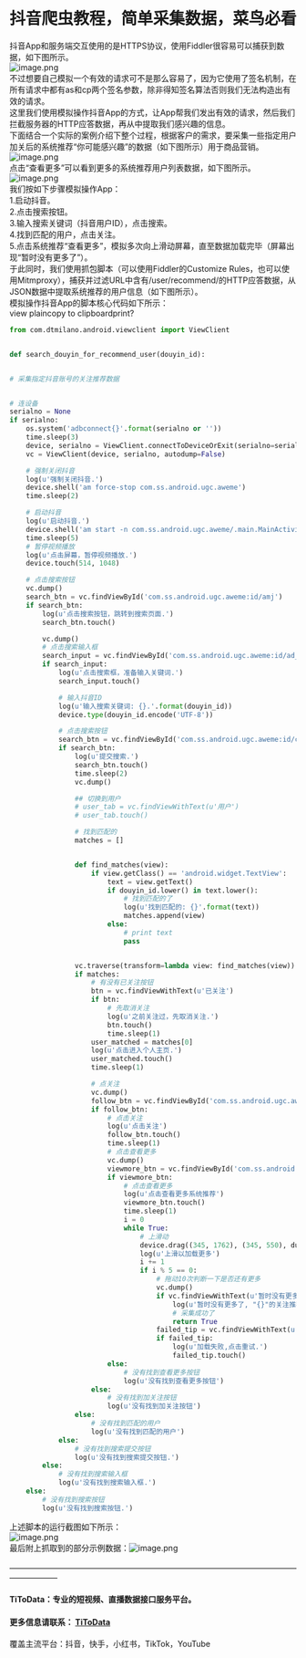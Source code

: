 # 抖音爬虫教程，简单采集数据，菜鸟必看

抖音App和服务端交互使用的是HTTPS协议，使用Fiddler很容易可以捕获到数据，如下图所示。<br />![image.png](https://cdn.nlark.com/yuque/0/2020/png/97322/1607391123744-e866ada3-7591-415e-b272-2a6c069a6747.png#align=left&display=inline&height=135&margin=%5Bobject%20Object%5D&name=image.png&originHeight=269&originWidth=913&size=54847&status=done&style=none&width=456.5)<br />不过想要自己模拟一个有效的请求可不是那么容易了，因为它使用了签名机制，在所有请求中都有as和cp两个签名参数，除非得知签名算法否则我们无法构造出有效的请求。<br />这里我们使用模拟操作抖音App的方式，让App帮我们发出有效的请求，然后我们拦截服务器的HTTP应答数据，再从中提取我们感兴趣的信息。<br />下面结合一个实际的案例介绍下整个过程，根据客户的需求，要采集一些指定用户加关后的系统推荐“你可能感兴趣”的数据（如下图所示）用于商品营销。<br />![image.png](https://cdn.nlark.com/yuque/0/2020/png/97322/1607391109679-78621a78-ebc9-483a-a6bc-25a5030ac72e.png#align=left&display=inline&height=289&margin=%5Bobject%20Object%5D&name=image.png&originHeight=577&originWidth=328&size=263028&status=done&style=none&width=164)<br />点击“查看更多”可以看到更多的系统推荐用户列表数据，如下图所示。<br />![image.png](https://cdn.nlark.com/yuque/0/2020/png/97322/1607391135323-21a0af5c-e263-411c-9964-7848d8b8b884.png#align=left&display=inline&height=289&margin=%5Bobject%20Object%5D&name=image.png&originHeight=578&originWidth=327&size=62226&status=done&style=none&width=163.5)<br />我们按如下步骤模拟操作App：<br />1.启动抖音。<br />2.点击搜索按钮。<br />3.输入搜索关键词（抖音用户ID），点击搜索。<br />4.找到匹配的用户，点击关注。<br />5.点击系统推荐“查看更多”，模拟多次向上滑动屏幕，直至数据加载完毕（屏幕出现“暂时没有更多了”）。<br />于此同时，我们使用抓包脚本（可以使用Fiddler的Customize Rules，也可以使用Mitmproxy），捕获并过滤URL中含有/user/recommend/的HTTP应答数据，从JSON数据中提取系统推荐的用户信息（如下图所示）。<br />模拟操作抖音App的脚本核心代码如下所示：<br />view plaincopy to clipboardprint?<br />

```python
from com.dtmilano.android.viewclient import ViewClient


def search_douyin_for_recommend_user(douyin_id):


# 采集指定抖音账号的关注推荐数据


# 连设备
serialno = None
if serialno:
    os.system('adbconnect{}'.format(serialno or ''))
    time.sleep(3)
    device, serialno = ViewClient.connectToDeviceOrExit(serialno=serialno)
    vc = ViewClient(device, serialno, autodump=False)

    # 强制关闭抖音  
    log(u'强制关闭抖音.')
    device.shell('am force-stop com.ss.android.ugc.aweme')
    time.sleep(2)

    # 启动抖音  
    log(u'启动抖音.')
    device.shell('am start -n com.ss.android.ugc.aweme/.main.MainActivity')
    time.sleep(5)
    # 暂停视频播放  
    log(u'点击屏幕，暂停视频播放.')
    device.touch(514, 1048)

    # 点击搜索按钮  
    vc.dump()
    search_btn = vc.findViewById('com.ss.android.ugc.aweme:id/amj')
    if search_btn:
        log(u'点击搜索按钮，跳转到搜索页面.')
        search_btn.touch()

        vc.dump()
        # 点击搜索输入框  
        search_input = vc.findViewById('com.ss.android.ugc.aweme:id/ad_')
        if search_input:
            log(u'点击搜索框，准备输入关键词.')
            search_input.touch()

            # 输入抖音ID  
            log(u'输入搜索关键词: {}.'.format(douyin_id))
            device.type(douyin_id.encode('UTF-8'))

            # 点击搜索按钮  
            search_btn = vc.findViewById('com.ss.android.ugc.aweme:id/cp8')
            if search_btn:
                log(u'提交搜索.')
                search_btn.touch()
                time.sleep(2)
                vc.dump()

                ## 切换到用户  
                # user_tab = vc.findViewWithText(u'用户')  
                # user_tab.touch()  

                # 找到匹配的  
                matches = []


                def find_matches(view):
                    if view.getClass() == 'android.widget.TextView':
                        text = view.getText()
                        if douyin_id.lower() in text.lower():
                            # 找到匹配的了  
                            log(u'找到匹配的: {}'.format(text))
                            matches.append(view)
                        else:
                            # print text  
                            pass


                vc.traverse(transform=lambda view: find_matches(view))
                if matches:
                    # 有没有已关注按钮  
                    btn = vc.findViewWithText(u'已关注')
                    if btn:
                        # 先取消关注  
                        log(u'之前关注过，先取消关注.')
                        btn.touch()
                        time.sleep(1)
                    user_matched = matches[0]
                    log(u'点击进入个人主页.')
                    user_matched.touch()
                    time.sleep(1)

                    # 点关注  
                    vc.dump()
                    follow_btn = vc.findViewById('com.ss.android.ugc.aweme:id/aei')
                    if follow_btn:
                        # 点击关注  
                        log(u'点击关注')
                        follow_btn.touch()
                        time.sleep(1)
                        # 点击查看更多  
                        vc.dump()
                        viewmore_btn = vc.findViewById('com.ss.android.ugc.aweme:id/bqn')
                        if viewmore_btn:
                            # 点击查看更多  
                            log(u'点击查看更多系统推荐')
                            viewmore_btn.touch()
                            time.sleep(1)
                            i = 0
                            while True:
                                # 上滑动  
                                device.drag((345, 1762), (345, 550), duration=100)
                                log(u'上滑以加载更多')
                                i += 1
                                if i % 5 == 0:
                                    # 拖动10次判断一下是否还有更多  
                                    vc.dump()
                                    if vc.findViewWithText(u'暂时没有更多了'):
                                        log(u'暂时没有更多了, "{}"的关注推荐数据采集完毕.'.format(douyin_id))
                                        # 采集成功了  
                                        return True
                                    failed_tip = vc.findViewWithText(u'加载失败，点击重试')
                                    if failed_tip:
                                        log(u'加载失败,点击重试.')
                                        failed_tip.touch()
                        else:
                            # 没有找到查看更多按钮  
                            log(u'没有找到查看更多按钮')
                    else:
                        # 没有找到加关注按钮  
                        log(u'没有找到加关注按钮')
                else:
                    # 没有找到匹配的用户  
                    log(u'没有找到匹配的用户')
            else:
                # 没有找到搜索提交按钮  
                log(u'没有找到搜索提交按钮.')
        else:
            # 没有找到搜索输入框  
            log(u'没有找到搜索输入框.')
    else:
        # 没有找到搜索按钮  
        log(u'没有找到搜索按钮.')

```
上述脚本的运行截图如下所示：<br />![image.png](https://cdn.nlark.com/yuque/0/2020/png/97322/1607391289846-bf7e03d7-6499-4d0f-9498-af83409fadc4.png#align=left&display=inline&height=173&margin=%5Bobject%20Object%5D&name=image.png&originHeight=346&originWidth=872&size=217976&status=done&style=none&width=436)<br />最后附上抓取到的部分示例数据：![image.png](https://cdn.nlark.com/yuque/0/2020/png/97322/1607391306507-f2ed5fb8-fffb-4e40-a57e-fa3f939dcbd2.png#align=left&display=inline&height=395&margin=%5Bobject%20Object%5D&name=image.png&originHeight=789&originWidth=1059&size=167809&status=done&style=none&width=529.5)<br />
<br />——————————————————————————————————————————
<a name="9794cc28"></a>
#### TiToData：专业的短视频、直播数据接口服务平台。
<a name="1c5f89ff"></a>
#### 更多信息请联系： [TiToData](https://www.titodata.com?from=douyinarticle)
覆盖主流平台：抖音，快手，小红书，TikTok，YouTube
